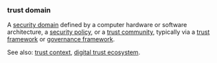### trust domain

<p class="c8"><span>A </span><span class="c2"><a class="c3" href="#h.d7ry9j100f36">security domain</a></span><span>&nbsp;defined by a computer hardware or software architecture, a </span><span class="c2"><a class="c3" href="#h.2fcbwog0w43a">security policy</a></span><span>, or a </span><span class="c2"><a class="c3" href="#h.a9l3odcb1s29">trust community</a></span><span>, typically via a </span><span class="c2"><a class="c3" href="#h.2r5mn949idq">trust framework</a></span><span>&nbsp;or </span><span class="c2"><a class="c3" href="#h.2x05z0r097mn">governance framework</a></span><span class="c0">.</span></p><p class="c8"><span>See also: </span><span class="c2"><a class="c3" href="#h.xc1hsb1i8vdu">trust context</a></span><span>, </span><span class="c2"><a class="c3" href="#h.h47f86smlz4y">digital trust ecosystem</a></span><span class="c0">.</span></p>
